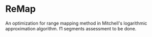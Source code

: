 # ReMap 
An optimization for range mapping method in Mitchell's logarithmic approximation algorithm. 
f1 segments assessment to be done. 
